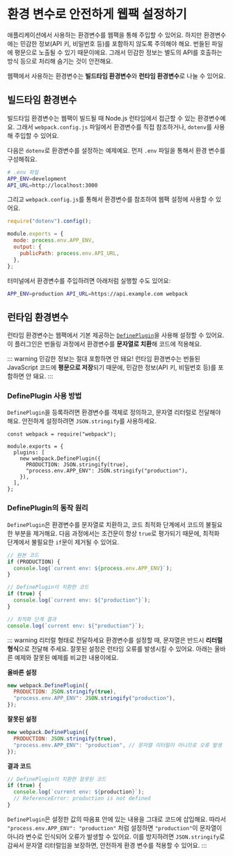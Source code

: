 # 환경 변수로 안전하게 웹팩 설정하기

애플리케이션에서 사용하는 환경변수를 웹팩을 통해 주입할 수 있어요. 하지만 환경변수에는 민감한 정보(API 키, 비밀번호 등)를 포함하지 않도록 주의해야 해요. 번들된 파일에 평문으로 노출될 수 있기 때문이에요. 그래서 민감한 정보는 별도의 API를 호출하는 방식 등으로 처리해 숨기는 것이 안전해요.

웹팩에서 사용하는 환경변수는 **빌드타임 환경변수**와 **런타임 환경변수**로 나눌 수 있어요.

## 빌드타임 환경변수

빌드타임 환경변수는 웹팩이 빌드될 때 Node.js 런타임에서 접근할 수 있는 환경변수예요. 그래서 `webpack.config.js` 파일에서 환경변수를 직접 참조하거나, `dotenv`를 사용해 주입할 수 있어요.

다음은 `dotenv`로 환경변수를 설정하는 예제예요. 먼저 `.env` 파일을 통해서 환경 변수를 구성해줘요.

```bash
# .env 파일
APP_ENV=development
API_URL=http://localhost:3000
```

그리고 `webpack.config.js`를 통해서 환경변수를 참조하여 웹팩 설정에 사용할 수 있어요.

```js
require("dotenv").config();

module.exports = {
  mode: process.env.APP_ENV,
  output: {
    publicPath: process.env.API_URL,
  },
};
```

터미널에서 환경변수를 주입하려면 아래처럼 실행할 수도 있어요:

```bash
APP_ENV=production API_URL=https://api.example.com webpack
```

## 런타임 환경변수

런타임 환경변수는 웹팩에서 기본 제공하는 [`DefinePlugin`](https://webpack.kr/plugins/define-plugin/#root)을 사용해 설정할 수 있어요. 이 플러그인은 번들링 과정에서 환경변수를 **문자열로 치환**해 코드에 적용해요.

::: warning 민감한 정보는 절대 포함하면 안 돼요!
런타임 환경변수는 번들된 JavaScript 코드에 **평문으로 저장**되기 때문에, 민감한 정보(API 키, 비밀번호 등)를 포함하면 안 돼요.
:::

### DefinePlugin 사용 방법

`DefinePlugin`을 등록하려면 환경변수를 객체로 정의하고, 문자열 리터럴로 전달해야 해요. 안전하게 설정하려면 `JSON.stringify`를 사용하세요.

```js{5-8}
const webpack = require("webpack");

module.exports = {
  plugins: [
    new webpack.DefinePlugin({
      PRODUCTION: JSON.stringify(true),
      "process.env.APP_ENV": JSON.stringify("production"),
    }),
  ],
};
```

### DefinePlugin의 동작 원리

`DefinePlugin`은 환경변수를 문자열로 치환하고, 코드 최적화 단계에서 코드의 불필요한 부분을 제거해요. 다음 과정에서는 조건문이 항상 `true`로 평가되기 때문에, 최적화 단계에서 불필요한 `if`문이 제거될 수 있어요.

```js
// 원본 코드
if (PRODUCTION) {
  console.log(`current env: ${process.env.APP_ENV}`);
}

// DefinePlugin이 치환한 코드
if (true) {
  console.log(`current env: ${"production"}`);
}

// 최적화 단계 결과
console.log(`current env: ${"production"}`);
```

::: warning 리터럴 형태로 전달하세요
환경변수를 설정할 때, 문자열은 반드시 **리터럴 형식**으로 전달해 주세요. 잘못된 설정은 런타임 오류를 발생시킬 수 있어요. 아래는 올바른 예제와 잘못된 예제를 비교한 내용이에요.

**올바른 설정**

```js
new webpack.DefinePlugin({
  PRODUCTION: JSON.stringify(true),
  "process.env.APP_ENV": JSON.stringify("production"),
});
```

**잘못된 설정**

```js
new webpack.DefinePlugin({
  PRODUCTION: JSON.stringify(true),
  "process.env.APP_ENV": "production", // 문자열 리터럴이 아니므로 오류 발생
});
```

**결과 코드**

```js
// DefinePlugin이 치환한 잘못된 코드
if (true) {
  console.log(`current env: ${production}`);
  // ReferenceError: production is not defined
}
```

`DefinePlugin`은 설정한 값의 따옴표 안에 있는 내용을 그대로 코드에 삽입해요.
따라서 `"process.env.APP_ENV": "production"` 처럼 설정하면 `"production"`이 문자열이 아니라 변수로 인식되어 오류가 발생할 수 있어요.
이를 방지하려면 `JSON.stringify`로 감싸서 문자열 리터럴임을 보장하면, 안전하게 환경 변수를 적용할 수 있어요.
:::
